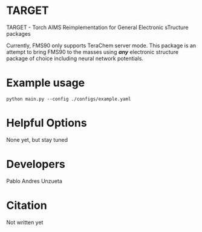 # TARGET
TARGET - Torch AIMS Reimplementation for General Electronic sTructure packages

Currently, FMS90 only supports TeraChem server mode. This package is an attempt to bring FMS90 to the masses using ***any*** electronic structure package of choice including neural network potentials.

# Example usage
```
python main.py --config ./configs/example.yaml
```
# Helpful Options
None yet, but stay tuned

# Developers
Pablo Andres Unzueta 

# Citation
Not written yet